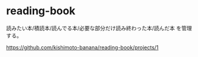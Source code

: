 # reading-book

読みたい本/積読本/読んでる本/必要な部分だけ読み終わった本/読んだ本 を管理する。

https://github.com/kishimoto-banana/reading-book/projects/1
